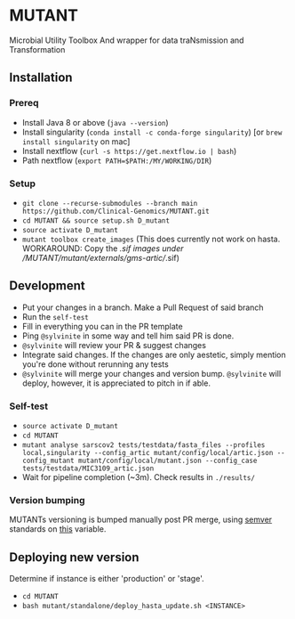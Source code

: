 # MUTANT
Microbial Utility Toolbox And wrapper for data traNsmission and Transformation

## Installation

### Prereq
* Install Java 8 or above (`java --version`)
* Install singularity (`conda install -c conda-forge singularity`) [or `brew install singularity` on mac]
* Install nextflow (`curl -s https://get.nextflow.io | bash`)
* Path nextflow (`export PATH=$PATH:/MY/WORKING/DIR`)

### Setup
* `git clone --recurse-submodules --branch main https://github.com/Clinical-Genomics/MUTANT.git`
* `cd MUTANT && source setup.sh D_mutant` 
* `source activate D_mutant`
* `mutant toolbox create_images` (This does currently not work on hasta. WORKAROUND: Copy the *.sif images under /MUTANT/mutant/externals/gms-artic/*.sif)

## Development

* Put your changes in a branch. Make a Pull Request of said branch
* Run the `self-test`
* Fill in everything you can in the PR template
* Ping `@sylvinite` in some way and tell him said PR is done.
* `@sylvinite` will review your PR & suggest changes
* Integrate said changes. If the changes are only aestetic, simply mention you're done without rerunning any tests
* `@sylvinite` will merge your changes and version bump. `@sylvinite` will deploy, however, it is appreciated to pitch in if able.

### Self-test
* `source activate D_mutant`
* `cd MUTANT`
* `mutant analyse sarscov2 tests/testdata/fasta_files --profiles local,singularity --config_artic mutant/config/local/artic.json --config_mutant mutant/config/local/mutant.json --config_case tests/testdata/MIC3109_artic.json` 
* Wait for pipeline completion (~3m). Check results in `./results/` 

### Version bumping

MUTANTs versioning is bumped manually post PR merge, using [semver](https://semver.org/) standards on [this](https://github.com/Clinical-Genomics/MUTANT/blob/main/mutant/__init__.py#L3) variable.

## Deploying new version
Determine if instance is either 'production' or 'stage'.
* `cd MUTANT`
* `bash mutant/standalone/deploy_hasta_update.sh <INSTANCE>`
